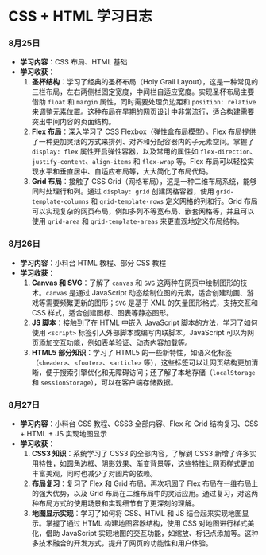 # CSS + HTML 学习日志

### 8月25日
- **学习内容**：CSS 布局、HTML 基础
- **学习收获**：
  1. **圣杯结构**：学习了经典的圣杯布局（Holy Grail Layout），这是一种常见的三栏布局，左右两侧栏固定宽度，中间栏自适应宽度。实现圣杯布局主要借助 `float` 和 `margin` 属性，同时需要处理负边距和 `position: relative` 来调整元素位置。这种布局在早期的网页设计中非常流行，适合构建需要突出中间内容的页面结构。
  2. **Flex 布局**：深入学习了 CSS Flexbox（弹性盒布局模型）。Flex 布局提供了一种更加灵活的方式来排列、对齐和分配容器内的子元素空间。掌握了 `display: flex` 属性开启弹性容器，以及常用的属性如 `flex-direction`、`justify-content`、`align-items` 和 `flex-wrap` 等。Flex 布局可以轻松实现水平和垂直居中、自适应布局等，大大简化了布局代码。
  3. **Grid 布局**：接触了 CSS Grid（网格布局），这是一种二维布局系统，能够同时处理行和列。通过 `display: grid` 创建网格容器，使用 `grid-template-columns` 和 `grid-template-rows` 定义网格的列和行。Grid 布局可以实现复杂的网页布局，例如多列不等宽布局、嵌套网格等，并且可以使用 `grid-area` 和 `grid-template-areas` 来更直观地定义布局结构。

### 8月26日
- **学习内容**：小料台 HTML 教程、部分 CSS 教程
- **学习收获**：
  1. **Canvas 和 SVG**：了解了 `canvas` 和 `SVG` 这两种在网页中绘制图形的技术。`canvas` 是通过 JavaScript 动态绘制位图的元素，适合创建动画、游戏等需要频繁更新的图形；`SVG` 是基于 XML 的矢量图形格式，支持交互和 CSS 样式，适合创建图标、图表等静态图形。
  2. **JS 脚本**：接触到了在 HTML 中嵌入 JavaScript 脚本的方法，学习了如何使用 `<script>` 标签引入外部脚本或编写内联脚本。JavaScript 可以为网页添加交互功能，例如表单验证、动态内容加载等。
  3. **HTML5 部分知识**：学习了 HTML5 的一些新特性，如语义化标签（`<header>`、`<footer>`、`<article>` 等），这些标签可以让网页结构更加清晰，便于搜索引擎优化和无障碍访问；还了解了本地存储（`localStorage` 和 `sessionStorage`），可以在客户端存储数据。

### 8月27日
- **学习内容**：小料台 CSS 教程、CSS3 全部内容、Flex 和 Grid 结构复习、CSS + HTML + JS 实现地图显示
- **学习收获**：
  1. **CSS3 知识**：系统学习了 CSS3 的全部内容，了解到 CSS3 新增了许多实用特性，如圆角边框、阴影效果、渐变背景等，这些特性让网页样式更加丰富美观，同时也减少了对图片的依赖。
  2. **布局复习**：复习了 Flex 和 Grid 布局。再次巩固了 Flex 布局在一维布局上的强大优势，以及 Grid 布局在二维布局中的灵活应用。通过复习，对这两种布局方式的使用场景和实现细节有了更深刻的理解。
  3. **地图显示实现**：学习了如何将 CSS、HTML 和 JS 结合起来实现地图显示。掌握了通过 HTML 构建地图容器结构，使用 CSS 对地图进行样式美化，借助 JavaScript 实现地图的交互功能，如缩放、标记点添加等。这种多技术融合的开发方式，提升了网页的功能性和用户体验。